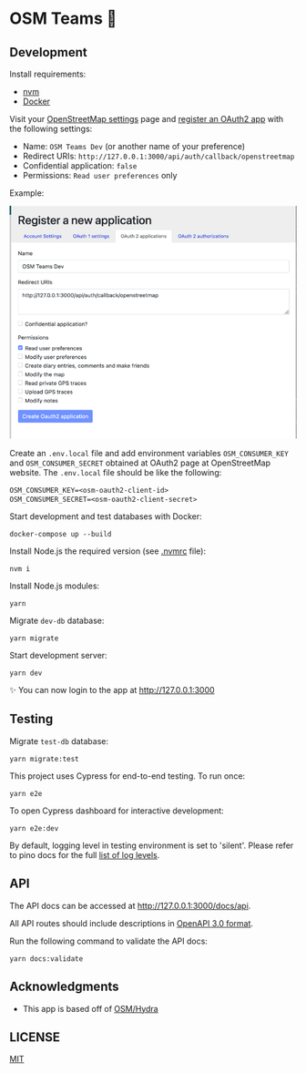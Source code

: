 # OSM Teams 🤝

## Development

Install requirements:

- [nvm](https://github.com/creationix/nvm)
- [Docker](https://www.docker.com)

Visit your [OpenStreetMap settings](https://www.openstreetmap.org/account/edit) page and [register an OAuth2 app](https://www.openstreetmap.org/oauth2/applications) with the following settings:

- Name: `OSM Teams Dev` (or another name of your preference)
- Redirect URIs: `http://127.0.0.1:3000/api/auth/callback/openstreetmap`
- Confidential application: `false`
- Permissions: `Read user preferences` only

Example:

![OSM Client App](oauth2-osm-client-app.png 'OAuth 2 page at OSM Website')

Create an `.env.local` file and add environment variables `OSM_CONSUMER_KEY` and `OSM_CONSUMER_SECRET` obtained at OAuth2 page at OpenStreetMap website. The `.env.local` file should be like the following:

    OSM_CONSUMER_KEY=<osm-oauth2-client-id>
    OSM_CONSUMER_SECRET=<osm-oauth2-client-secret>

Start development and test databases with Docker:

    docker-compose up --build

Install Node.js the required version (see [.nvmrc](.nvmrc) file):

    nvm i

Install Node.js modules:

    yarn

Migrate `dev-db` database:

    yarn migrate

Start development server:

    yarn dev

<!-- markdownlint-disable MD034 -->

✨ You can now login to the app at http://127.0.0.1:3000

<!-- markdownlint-enable MD034 -->

## Testing

Migrate `test-db` database:

    yarn migrate:test

This project uses Cypress for end-to-end testing. To run once:

    yarn e2e

To open Cypress dashboard for interactive development:

    yarn e2e:dev

By default, logging level in testing environment is set to 'silent'. Please refer to pino docs for the full [list of log levels](https://getpino.io/#/docs/api?id=level-string).

## API

The API docs can be accessed at <http://127.0.0.1:3000/docs/api>.

All API routes should include descriptions in [OpenAPI 3.0 format](https://swagger.io/specification).

Run the following command to validate the API docs:

    yarn docs:validate

## Acknowledgments

- This app is based off of [OSM/Hydra](https://github.com/kamicut/osmhydra)

## LICENSE

[MIT](LICENSE)
